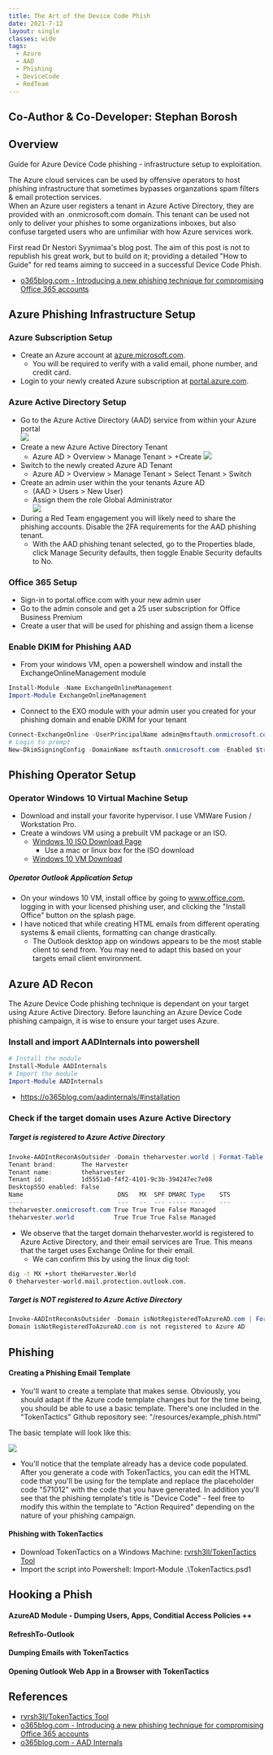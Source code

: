 ```yaml
---
title: The Art of the Device Code Phish
date: 2021-7-12
layout: single
classes: wide
tags:
  - Azure
  - AAD
  - Phishing
  - DeviceCode
  - RedTeam
--- 
```

## Co-Author & Co-Developer: Stephan Borosh

## Overview
Guide for Azure Device Code phishing - infrastructure setup to exploitation.

The Azure cloud services can be used by offensive operators to host phishing infrastructure that sometimes bypasses organzations spam filters & email protection services.   
When an Azure user registers a tenant in Azure Active Directory, they are provided with an .onmicrosoft.com domain. This tenant can be used not only to deliver your phishes to some organizations inboxes, but also confuse targeted users who are unfimiliar with how Azure services work.

First read Dr Nestori Syynimaa's blog post. The aim of this post is not to republish his great work, but to build on it; providing a detailed "How to Guide" for red teams aiming to succeed in a successful Device Code Phish. 
+ [o365blog.com - Introducing a new phishing technique for compromising Office 365 accounts](https://o365blog.com/post/phishing/)

## Azure Phishing Infrastructure Setup

### Azure Subscription Setup
+ Create an Azure account at [azure.microsoft.com](https://azure.microsoft.com/en-us/free/).
  +  You will be required to verify with a valid email, phone number, and credit card.
+ Login to your newly created Azure subscription at [portal.azure.com](https://portal.azure.com/).

### Azure Active Directory Setup
+ Go to the Azure Active Directory (AAD) service from within your Azure portal  
![](/assets/images/gotoAAD.png)
+ Create a new Azure Active Directory Tenant 
  + Azure AD > Overview > Manage Tenant > +Create
![](/assets/images/createTenant.png)
+ Switch to the newly created Azure AD Tenant 
  + Azure AD > Overview > Manage Tenant > Select Tenant > Switch
+ Create an admin user within the your tenants Azure AD 
  + (AAD > Users > New User)
  + Assign them the role Global Administrator  
  ![](/assets/images/newAdminUser.png)
+ During a Red Team engagement you will likely need to share the phishing accounts. Disable the 2FA requirements for the AAD phishing tenant.
  + With the AAD phishing tenant selected, go to the Properties blade, click Manage Security defaults, then toggle Enable Security defaults to No. 

### Office 365 Setup
+ Sign-in to portal.office.com with your new admin user
+ Go to the admin console and get a 25 user subscription for Office Business Premium
+ Create a user that will be used for phishing and assign them a license

### Enable DKIM for Phishing AAD
+ From your windows VM, open a powershell window and install the ExchangeOnlineManagement module
```powershell
Install-Module -Name ExchangeOnlineManagement
Import-Module ExchangeOnlineManagement
```
+ Connect to the EXO module with your admin user you created for your phishing domain and enable DKIM for your tenant
```powershell
Connect-ExchangeOnline -UserPrincipalName admin@msftauth.onmicrosoft.com
# Login to prompt
New-DkimSigningConfig -DomainName msftauth.onmicrosoft.com -Enabled $true
```

## Phishing Operator Setup

### Operator Windows 10 Virtual Machine Setup
+ Download and install your favorite hypervisor. I use VMWare Fusion / Workstation Pro.
+ Create a windows VM using a prebuilt VM package or an ISO.
  - [Windows 10 ISO Download Page](https://www.microsoft.com/en-us/software-download/windows10ISO)
    - Use a mac or linux box for the ISO download
  - [Windows 10 VM Download](https://developer.microsoft.com/en-us/windows/downloads/virtual-machines/)

##### Operator Outlook Application Setup
+ On your windows 10 VM, install office by going to www.office.com, logging in with your licensed phishing user, and clicking the "Install Office" button on the splash page.
+ I have noticed that while creating HTML emails from different operating systems & email clients, formatting can change drastically. 
  - The Outlook desktop app on windows appears to be the most stable client to send from. You may need to adapt this based on your targets email client environment.

## Azure AD Recon
The Azure Device Code phishing technique is dependant on your target using Azure Active Directory. Before launching an Azure Device Code phishing campaign, it is wise to ensure your target uses Azure.
### Install and import AADInternals into powershell
```powershell
# Install the module
Install-Module AADInternals
# Import the module
Import-Module AADInternals
```
  - https://o365blog.com/aadinternals/#installation

### Check if the target domain uses Azure Active Directory

##### Target is registered to Azure Active Directory
```powershell
Invoke-AADIntReconAsOutsider -Domain theharvester.world | Format-Table
Tenant brand:       The Harvester
Tenant name:        theharvester
Tenant id:          1d5551a0-f4f2-4101-9c3b-394247ec7e08
DesktopSSO enabled: False
Name                          DNS   MX  SPF DMARC Type    STS
----                          ---   --  --- ----- ----    ---
theharvester.onmicrosoft.com True True True False Managed
theharvester.world           True True True False Managed
```
- We observe that the target domain theharvester.world is registered to Azure Active Directory, and their email services are True. This means that the target uses Exchange Online for their email.
  - We can confirm this by using the linux dig tool:
```bash
dig -t MX +short theHarvester.World
0 theharvester-world.mail.protection.outlook.com.
```

##### Target is *NOT* registered to Azure Active Directory
```powershell
Invoke-AADIntReconAsOutsider -Domain isNotRegisteredToAzureAD.com | Format-Table
Domain isNotRegisteredToAzureAD.com is not registered to Azure AD
```

## Phishing

#### Creating a Phishing Email Template
+ You'll want to create a template that makes sense. Obviously, you should adapt if the Azure code template changes but for the time being, you should be able to use a basic template. There's one included in the "TokenTactics" Github repository see: "/resources/example_phish.html"

The basic template will look like this:

![](/assets/images/azure-phish-temp.png)

+ You'll notice that the template already has a device code populated. After you generate a code with TokenTactics, you can edit the HTML code that you'll be using for the template and replace the placeholder code "571012" with the code that you have generated. In addition you'll see that the phishing template's title is "Device Code" - feel free to modify this within the template to "Action Required" depending on the nature of your phishing campaign.

#### Phishing with TokenTactics
+ Download TokenTactics on a Windows Machine: [rvrsh3ll/TokenTactics Tool](https://github.com/rvrsh3ll/TokenTactics)
+ Import the script into Powershell: Import-Module .\TokenTactics.psd1

## Hooking a Phish

#### AzureAD Module - Dumping Users, Apps, Conditial Access Policies ++

#### RefreshTo-Outlook

#### Dumping Emails with TokenTactics

#### Opening Outlook Web App in a Browser with TokenTactics

## References 
+ [rvrsh3ll/TokenTactics Tool](https://github.com/rvrsh3ll/TokenTactics)  
+ [o365blog.com - Introducing a new phishing technique for compromising Office 365 accounts](https://o365blog.com/post/phishing/)  
+ [o365blog.com - AAD Internals](https://o365blog.com/aadinternals/)
